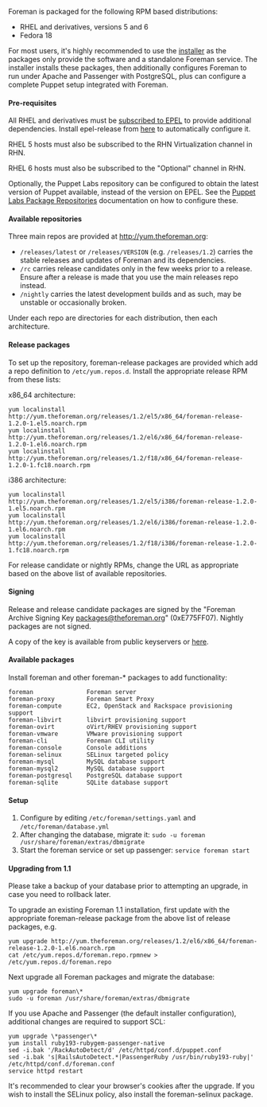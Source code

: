 
Foreman is packaged for the following RPM based distributions:

* RHEL and derivatives, versions 5 and 6
* Fedora 18

For most users, it's highly recommended to use the [installer](manuals/1.2/index.html#3.2ForemanInstaller) as the packages only provide the software and a standalone Foreman service.  The installer installs these packages, then additionally configures Foreman to run under Apache and Passenger with PostgreSQL, plus can configure a complete Puppet setup integrated with Foreman.

#### Pre-requisites

All RHEL and derivatives must be [subscribed to EPEL](http://fedoraproject.org/wiki/EPEL) to provide additional dependencies.  Install epel-release from [here](http://fedoraproject.org/wiki/EPEL#How_can_I_use_these_extra_packages.3F) to automatically configure it.

RHEL 5 hosts must also be subscribed to the RHN Virtualization channel in RHN.

RHEL 6 hosts must also be subscribed to the "Optional" channel in RHN.

Optionally, the Puppet Labs repository can be configured to obtain the latest version of Puppet available, instead of the version on EPEL.  See the [Puppet Labs Package Repositories](http://docs.puppetlabs.com/guides/puppetlabs_package_repositories.html#for-red-hat-enterprise-linux-and-derivatives) documentation on how to configure these.

#### Available repositories

Three main repos are provided at <http://yum.theforeman.org>:

* `/releases/latest` or `/releases/VERSION` (e.g. `/releases/1.2`) carries the stable releases and updates of Foreman and its dependencies.
* `/rc` carries release candidates only in the few weeks prior to a release.  Ensure after a release is made that you use the main releases repo instead.
* `/nightly` carries the latest development builds and as such, may be unstable or occasionally broken.

Under each repo are directories for each distribution, then each architecture.

#### Release packages

To set up the repository, foreman-release packages are provided which add a repo definition to `/etc/yum.repos.d`.  Install the appropriate release RPM from these lists:

x86_64 architecture:

    yum localinstall http://yum.theforeman.org/releases/1.2/el5/x86_64/foreman-release-1.2.0-1.el5.noarch.rpm
    yum localinstall http://yum.theforeman.org/releases/1.2/el6/x86_64/foreman-release-1.2.0-1.el6.noarch.rpm
    yum localinstall http://yum.theforeman.org/releases/1.2/f18/x86_64/foreman-release-1.2.0-1.fc18.noarch.rpm

i386 architecture:

    yum localinstall http://yum.theforeman.org/releases/1.2/el5/i386/foreman-release-1.2.0-1.el5.noarch.rpm
    yum localinstall http://yum.theforeman.org/releases/1.2/el6/i386/foreman-release-1.2.0-1.el6.noarch.rpm
    yum localinstall http://yum.theforeman.org/releases/1.2/f18/i386/foreman-release-1.2.0-1.fc18.noarch.rpm

For release candidate or nightly RPMs, change the URL as appropriate based on the above list of available repositories.

#### Signing

Release and release candidate packages are signed by the "Foreman Archive Signing Key <packages@theforeman.org>" (0xE775FF07).  Nightly packages are not signed.

A copy of the key is available from public keyservers or [here](http://yum.theforeman.org/RPM-GPG-KEY-foreman).

#### Available packages

Install foreman and other foreman-* packages to add functionality:

    foreman               Foreman server
    foreman-proxy         Foreman Smart Proxy
    foreman-compute       EC2, OpenStack and Rackspace provisioning support
    foreman-libvirt       libvirt provisioning support
    foreman-ovirt         oVirt/RHEV provisioning support
    foreman-vmware        VMware provisioning support
    foreman-cli           Foreman CLI utility
    foreman-console       Console additions
    foreman-selinux       SELinux targeted policy
    foreman-mysql         MySQL database support
    foreman-mysql2        MySQL database support
    foreman-postgresql    PostgreSQL database support
    foreman-sqlite        SQLite database support

#### Setup

1. Configure by editing `/etc/foreman/settings.yaml` and `/etc/foreman/database.yml`
1. After changing the database, migrate it: `sudo -u foreman /usr/share/foreman/extras/dbmigrate`
1. Start the foreman service or set up passenger: `service foreman start`

#### Upgrading from 1.1

Please take a backup of your database prior to attempting an upgrade, in case you need to rollback later.

To upgrade an existing Foreman 1.1 installation, first update with the appropriate foreman-release package from the above list of release packages, e.g.

    yum upgrade http://yum.theforeman.org/releases/1.2/el6/x86_64/foreman-release-1.2.0-1.el6.noarch.rpm
    cat /etc/yum.repos.d/foreman.repo.rpmnew > /etc/yum.repos.d/foreman.repo

Next upgrade all Foreman packages and migrate the database:

    yum upgrade foreman\*
    sudo -u foreman /usr/share/foreman/extras/dbmigrate

If you use Apache and Passenger (the default installer configuration), additional changes are required to support SCL:

    yum upgrade \*passenger\*
    yum install ruby193-rubygem-passenger-native
    sed -i.bak '/RackAutoDetect/d' /etc/httpd/conf.d/puppet.conf
    sed -i.bak 's|RailsAutoDetect.*|PassengerRuby /usr/bin/ruby193-ruby|' /etc/httpd/conf.d/foreman.conf
    service httpd restart

It's recommended to clear your browser's cookies after the upgrade.  If you wish to install the SELinux policy, also install the foreman-selinux package.

